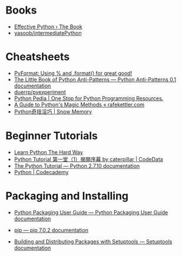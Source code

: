 # Books

* [Effective Python › The Book](http://www.effectivepython.com/)
* [yasoob/intermediatePython](https://github.com/yasoob/intermediatePython)

# Cheatsheets

* [PyFormat: Using % and .format() for great good!](http://pyformat.info)
* [The Little Book of Python Anti-Patterns — Python Anti-Patterns 0.1
  documentation](http://docs.quantifiedcode.com/python-anti-patterns/index.html)
* [duerrp/pyexperiment](https://github.com/duerrp/pyexperiment)
* [Python Pedia | One Stop for Python Programming Resources.](https://pythonpedia.com/)
* [A Guide to Python's Magic Methods « rafekettler.com](http://www.rafekettler.com/magicmethods.html)
* [Python奇技淫巧 | Snow Memory](http://andrewliu.in/2015/11/14/Python%E5%A5%87%E6%8A%80%E6%B7%AB%E5%B7%A7/)


# Beginner Tutorials

* [Learn Python The Hard Way](http://learnpythonthehardway.org/book/)
* [Python Tutorial 第一堂（1）揭開序幕 by caterpillar | CodeData](http://www.codedata.com.tw/python/python-tutorial-the-1st-class-1-preface)
* [The Python Tutorial — Python 2.7.10 documentation](https://docs.python.org/2/tutorial/)
* [Python | Codecademy](https://www.codecademy.com/en/tracks/python)

# Packaging and Installing

* [Python Packaging User Guide — Python Packaging User Guide
documentation](https://packaging.python.org/en/latest/index.html)

* [pip — pip 7.0.2 documentation](https://pip.pypa.io/en/stable/)

* [Building and Distributing Packages with Setuptools — Setuptools
documentation](http://pythonhosted.org/setuptools/setuptools.html)

